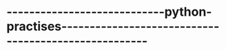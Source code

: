 # ----------------------------python-practises-----------------------------------------------------
